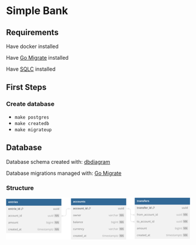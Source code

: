 # Simple Bank

## Requirements
Have docker installed

Have [Go Migrate](https://github.com/golang-migrate/migrate) installed

Have [SQLC](https://sqlc.dev/) installed

## First Steps

### Create database
- `make postgres`
- `make createdb`
- `make migrateup`


## Database

Database schema created with: [dbdiagram](https://dbdiagram.io/home)

Database migrations managed with: [Go Migrate](https://github.com/golang-migrate/migrate)

### Structure
![Database Schema](simpl-bank-db-schema.svg)
